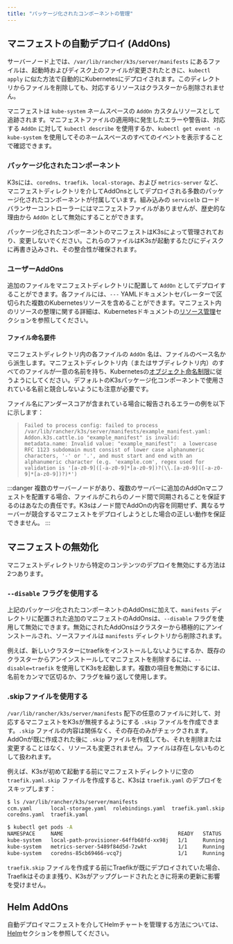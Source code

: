 ```yaml
---
title: "パッケージ化されたコンポーネントの管理"
---
```


## マニフェストの自動デプロイ (AddOns)

サーバーノード上では、`/var/lib/rancher/k3s/server/manifests` にあるファイルは、起動時およびディスク上のファイルが変更されたときに、`kubectl apply` に似た方法で自動的にKubernetesにデプロイされます。このディレクトリからファイルを削除しても、対応するリソースはクラスターから削除されません。

マニフェストは `kube-system` ネームスペースの `AddOn` カスタムリソースとして追跡されます。マニフェストファイルの適用時に発生したエラーや警告は、対応する `AddOn` に対して `kubectl describe` を使用するか、`kubectl get event -n kube-system` を使用してそのネームスペースのすべてのイベントを表示することで確認できます。

### パッケージ化されたコンポーネント

K3sには、`coredns`、`traefik`、`local-storage`、および `metrics-server` など、マニフェストディレクトリを介してAddOnsとしてデプロイされる多数のパッケージ化されたコンポーネントが付属しています。組み込みの `servicelb` ロードバランサーコントローラーにはマニフェストファイルがありませんが、歴史的な理由から `AddOn` として無効にすることができます。

パッケージ化されたコンポーネントのマニフェストはK3sによって管理されており、変更しないでください。これらのファイルはK3sが起動するたびにディスクに再書き込みされ、その整合性が確保されます。

### ユーザーAddOns

追加のファイルをマニフェストディレクトリに配置して `AddOn` としてデプロイすることができます。各ファイルには、`---` YAMLドキュメントセパレーターで区切られた複数のKubernetesリソースを含めることができます。マニフェスト内のリソースの整理に関する詳細は、Kubernetesドキュメントの[リソース管理](https://kubernetes.io/docs/concepts/cluster-administration/manage-deployment/)セクションを参照してください。

#### ファイル命名要件

マニフェストディレクトリ内の各ファイルの `AddOn` 名は、ファイルのベース名から派生します。マニフェストディレクトリ内（またはサブディレクトリ内）のすべてのファイルが一意の名前を持ち、Kubernetesの[オブジェクト命名制限](https://kubernetes.io/docs/concepts/overview/working-with-objects/names/)に従うようにしてください。デフォルトのK3sパッケージ化コンポーネントで使用されている名前と競合しないようにも注意が必要です。

ファイル名にアンダースコアが含まれている場合に報告されるエラーの例を以下に示します：
> `Failed to process config: failed to process /var/lib/rancher/k3s/server/manifests/example_manifest.yaml:
   Addon.k3s.cattle.io "example_manifest" is invalid: metadata.name: Invalid value: "example_manifest": 
   a lowercase RFC 1123 subdomain must consist of lower case alphanumeric characters, '-' or '.', and must start and end with an alphanumeric character
   (e.g. 'example.com', regex used for validation is '[a-z0-9]([-a-z0-9]*[a-z0-9])?(\\.[a-z0-9]([-a-z0-9]*[a-z0-9])?)*')`

:::danger
複数のサーバーノードがあり、複数のサーバーに追加のAddOnマニフェストを配置する場合、ファイルがこれらのノード間で同期されることを保証するのはあなたの責任です。K3sはノード間でAddOnの内容を同期せず、異なるサーバーが競合するマニフェストをデプロイしようとした場合の正しい動作を保証できません。
:::

## マニフェストの無効化

マニフェストディレクトリから特定のコンテンツのデプロイを無効にする方法は2つあります。

### `--disable` フラグを使用する

上記のパッケージ化されたコンポーネントのAddOnsに加えて、`manifests` ディレクトリに配置された追加のマニフェストのAddOnsは、`--disable` フラグを使用して無効にできます。無効にされたAddOnsはクラスターから積極的にアンインストールされ、ソースファイルは `manifests` ディレクトリから削除されます。

例えば、新しいクラスターにtraefikをインストールしないようにするか、既存のクラスターからアンインストールしてマニフェストを削除するには、`--disable=traefik` を使用してK3sを起動します。複数の項目を無効にするには、名前をカンマで区切るか、フラグを繰り返して使用します。

### .skipファイルを使用する

`/var/lib/rancher/k3s/server/manifests` 配下の任意のファイルに対して、対応するマニフェストをK3sが無視するようにする `.skip` ファイルを作成できます。`.skip` ファイルの内容は関係なく、その存在のみがチェックされます。AddOnが既に作成された後に `.skip` ファイルを作成しても、それを削除または変更することはなく、リソースも変更されません。ファイルは存在しないものとして扱われます。

例えば、K3sが初めて起動する前にマニフェストディレクトリに空の `traefik.yaml.skip` ファイルを作成すると、K3sは `traefik.yaml` のデプロイをスキップします：
```bash
$ ls /var/lib/rancher/k3s/server/manifests
ccm.yaml      local-storage.yaml  rolebindings.yaml  traefik.yaml.skip
coredns.yaml  traefik.yaml

$ kubectl get pods -A
NAMESPACE     NAME                                     READY   STATUS    RESTARTS   AGE
kube-system   local-path-provisioner-64ffb68fd-xx98j   1/1     Running   0          74s
kube-system   metrics-server-5489f84d5d-7zwkt          1/1     Running   0          74s
kube-system   coredns-85cb69466-vcq7j                  1/1     Running   0          74s
```

`traefik.skip` ファイルを作成する前にTraefikが既にデプロイされていた場合、Traefikはそのまま残り、K3sがアップグレードされたときに将来の更新に影響を受けません。

## Helm AddOns

自動デプロイマニフェストを介してHelmチャートを管理する方法については、[Helm](../helm.md)セクションを参照してください。